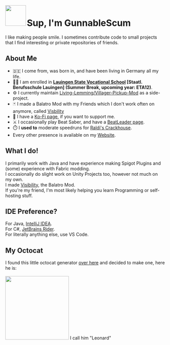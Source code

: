 <img align="left" width=65 height=65 src="https://github.com/user-attachments/assets/da43c616-a129-4772-98fa-c1d6fd900255">

# Sup, I'm GunnableScum
I like making people smile. I sometimes contribute code to small projects that I find interesting or private repositories of friends.

## About Me
- 🇩🇪 I come from, was born in, and have been living in Germany all my life.
- 👨‍🎓 I am enrolled in **[Lauingen State Vocational School](https://bs-lauingen.de/) [Staatl. Berufsschule Lauingen] (Summer Break, upcoming year: ETA12)**.
- ⚙️ I currently maintain [Living-Lemming/Villager-Pickup-Mod](https://github.com/Living-Lemming/Villager-Pickup-Mod) as a side-project.
- 🃏 I made a Balatro Mod with my Friends which I don't work often on anymore, called [Visbility](https://github.com/GunnableScum/Visibility)
- 💸 I have a [Ko-Fi page](https://ko-fi.com/gunnablescum), if you want to support me.
- ⚔️ I occasionally play Beat Saber, and have a [BeatLeader page](https://beatleader.com/u/gunnablescum).
- ⏱️ I **used to** moderate speedruns for [Raldi's Crackhouse](https://www.speedrun.com/raldis_crackhouse).
- Every other presence is available on my [Website](https://gunnablescum.live).

## What I do!

I primarily work with Java and have experience making Spigot Plugins and (some) experience with Fabric modding.
<br>
I occasionally do slight work on Unity Projects too, however not much on my own.
<br>
I made [Visibility](https://github.com/GunnableScum/Visibility), the Balatro Mod.
<br>
If you're my friend, I'm most likely helping you learn Programming or self-hosting stuff.

## IDE Preference?
For Java, [IntelliJ IDEA](https://www.jetbrains.com/idea/).
<br>
For C#, [JetBrains Rider](https://www.jetbrains.com/rider/).
<br>
For literally anything else, use VS Code.

## My Octocat

I found this little octocat generator [over here](https://myoctocat.com/build-your-octocat/) and decided to make one, here he is:
<br>
<br>
<img height=200 src="https://github.com/user-attachments/assets/7df47caa-658a-4304-aefb-8652ce8eec28">
I call him "Leonard"
